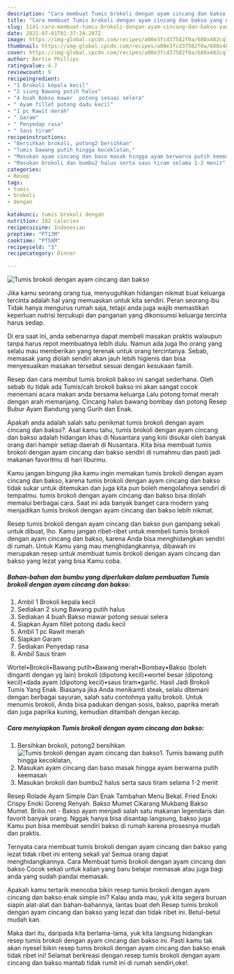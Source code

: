 ```yaml
---
description: "Cara membuat Tumis brokoli dengan ayam cincang dan bakso yang nikmat dan Mudah Dibuat"
title: "Cara membuat Tumis brokoli dengan ayam cincang dan bakso yang nikmat dan Mudah Dibuat"
slug: 1141-cara-membuat-tumis-brokoli-dengan-ayam-cincang-dan-bakso-yang-nikmat-dan-mudah-dibuat
date: 2021-07-01T01:37:24.287Z
image: https://img-global.cpcdn.com/recipes/a00e3fcd37582f0a/680x482cq70/tumis-brokoli-dengan-ayam-cincang-dan-bakso-foto-resep-utama.jpg
thumbnail: https://img-global.cpcdn.com/recipes/a00e3fcd37582f0a/680x482cq70/tumis-brokoli-dengan-ayam-cincang-dan-bakso-foto-resep-utama.jpg
cover: https://img-global.cpcdn.com/recipes/a00e3fcd37582f0a/680x482cq70/tumis-brokoli-dengan-ayam-cincang-dan-bakso-foto-resep-utama.jpg
author: Bertie Phillips
ratingvalue: 4.7
reviewcount: 9
recipeingredient:
- "1 Brokoli kepala kecil"
- "2 siung Bawang putih halus"
- "4 buah Bakso mawar  potong sesuai selera"
- " Ayam fillet potong dadu kecil"
- "1 pc Rawit merah"
- " Garam"
- " Penyedap rasa"
- " Saus tiram"
recipeinstructions:
- "Bersihkan brokoli, potong2 bersihkan"
- "Tumis bawang putih hingga kecoklatan,"
- "Masukan ayam cincang dan baso masak hingga ayam berwarna putih keemasan"
- "Masukan brokoli dan bumbu2 halus serta saus tiram selama 1-2 menit"
categories:
- Resep
tags:
- tumis
- brokoli
- dengan

katakunci: tumis brokoli dengan 
nutrition: 182 calories
recipecuisine: Indonesian
preptime: "PT13M"
cooktime: "PT58M"
recipeyield: "3"
recipecategory: Dinner

---
```



![Tumis brokoli dengan ayam cincang dan bakso](https://img-global.cpcdn.com/recipes/a00e3fcd37582f0a/680x482cq70/tumis-brokoli-dengan-ayam-cincang-dan-bakso-foto-resep-utama.jpg)

Jika kamu seorang orang tua, menyuguhkan hidangan nikmat buat keluarga tercinta adalah hal yang memuaskan untuk kita sendiri. Peran seorang ibu Tidak hanya mengurus rumah saja, tetapi anda juga wajib memastikan keperluan nutrisi tercukupi dan panganan yang dikonsumsi keluarga tercinta harus sedap.

Di era  saat ini, anda sebenarnya dapat membeli masakan praktis walaupun tanpa harus repot membuatnya lebih dulu. Namun ada juga lho orang yang selalu mau memberikan yang terenak untuk orang tercintanya. Sebab, memasak yang diolah sendiri akan jauh lebih higienis dan bisa menyesuaikan masakan tersebut sesuai dengan kesukaan famili. 

Resep dan cara membut tumis brokoli bakso ini sangat sederhana. Oleh sebab itu tidak ada Tumis/cah brokoli bakso ini akan sangat cocok menemani acara makan anda bersama keluarga Lalu potong tomat merah dengan arah memanjang. Cincang halus bawang bombay dan potong Resep Bubur Ayam Bandung yang Gurih dan Enak.

Apakah anda adalah salah satu penikmat tumis brokoli dengan ayam cincang dan bakso?. Asal kamu tahu, tumis brokoli dengan ayam cincang dan bakso adalah hidangan khas di Nusantara yang kini disukai oleh banyak orang dari hampir setiap daerah di Nusantara. Kita bisa membuat tumis brokoli dengan ayam cincang dan bakso sendiri di rumahmu dan pasti jadi makanan favoritmu di hari liburmu.

Kamu jangan bingung jika kamu ingin memakan tumis brokoli dengan ayam cincang dan bakso, karena tumis brokoli dengan ayam cincang dan bakso tidak sukar untuk ditemukan dan juga kita pun boleh mengolahnya sendiri di tempatmu. tumis brokoli dengan ayam cincang dan bakso bisa diolah memalui berbagai cara. Saat ini ada banyak banget cara modern yang menjadikan tumis brokoli dengan ayam cincang dan bakso lebih nikmat.

Resep tumis brokoli dengan ayam cincang dan bakso pun gampang sekali untuk dibuat, lho. Kamu jangan ribet-ribet untuk membeli tumis brokoli dengan ayam cincang dan bakso, karena Anda bisa menghidangkan sendiri di rumah. Untuk Kamu yang mau menghidangkannya, dibawah ini merupakan resep untuk membuat tumis brokoli dengan ayam cincang dan bakso yang lezat yang bisa Kamu coba.

<!--inarticleads1-->

##### Bahan-bahan dan bumbu yang diperlukan dalam pembuatan Tumis brokoli dengan ayam cincang dan bakso:

1. Ambil 1 Brokoli kepala kecil
1. Sediakan 2 siung Bawang putih halus
1. Sediakan 4 buah Bakso mawar  potong sesuai selera
1. Siapkan  Ayam fillet potong dadu kecil
1. Ambil 1 pc Rawit merah
1. Siapkan  Garam
1. Sediakan  Penyedap rasa
1. Ambil  Saus tiram


Wortel•Brokoli•Bawang putih•Bawang merah•Bombay•Bakso (boleh dinganti dengan yg lain) brokoli (dipotong kecil)•wortel besar (dipotong kecil)•dada ayam (dipotong kecil)•saus tiram•garlic. Hasil Jadi Brokoli Tumis Yang Enak. Biasanya jika Anda menikamti steak, selalu ditemani dengan berbagai sayuran, salah satu contohnya yaitu brokoli. Untuk menumis brokoli, Anda bisa padukan dengan sosis, bakso, paprika merah dan juga paprika kuning, kemudian ditambah dengan kecap. 

<!--inarticleads2-->

##### Cara menyiapkan Tumis brokoli dengan ayam cincang dan bakso:

1. Bersihkan brokoli, potong2 bersihkan
<img src="https://img-global.cpcdn.com/steps/15fe36c7b4032bc0/160x128cq70/tumis-brokoli-dengan-ayam-cincang-dan-bakso-langkah-memasak-1-foto.jpg" alt="Tumis brokoli dengan ayam cincang dan bakso">1. Tumis bawang putih hingga kecoklatan,
1. Masukan ayam cincang dan baso masak hingga ayam berwarna putih keemasan
1. Masukan brokoli dan bumbu2 halus serta saus tiram selama 1-2 menit


Resep Rolade Ayam Simple Dan Enak Tambahan Menu Bekal. Fried Enoki Crispy Enoki Goreng Renyah. Bakso Mumet Cikarang Mukbang Bakso Mumet. Brilio.net - Bakso ayam menjadi salah satu makanan legendaris dan favorit banyak orang. Nggak hanya bisa disantap langsung, bakso juga Kamu pun bisa membuat sendiri bakso di rumah karena prosesnya mudah dan praktis. 

Ternyata cara membuat tumis brokoli dengan ayam cincang dan bakso yang lezat tidak ribet ini enteng sekali ya! Semua orang dapat menghidangkannya. Cara Membuat tumis brokoli dengan ayam cincang dan bakso Cocok sekali untuk kalian yang baru belajar memasak atau juga bagi anda yang sudah pandai memasak.

Apakah kamu tertarik mencoba bikin resep tumis brokoli dengan ayam cincang dan bakso enak simple ini? Kalau anda mau, yuk kita segera buruan siapin alat-alat dan bahan-bahannya, lantas buat deh Resep tumis brokoli dengan ayam cincang dan bakso yang lezat dan tidak ribet ini. Betul-betul mudah kan. 

Maka dari itu, daripada kita berlama-lama, yuk kita langsung hidangkan resep tumis brokoli dengan ayam cincang dan bakso ini. Pasti kamu tak akan nyesel bikin resep tumis brokoli dengan ayam cincang dan bakso enak tidak ribet ini! Selamat berkreasi dengan resep tumis brokoli dengan ayam cincang dan bakso mantab tidak rumit ini di rumah sendiri,oke!.

